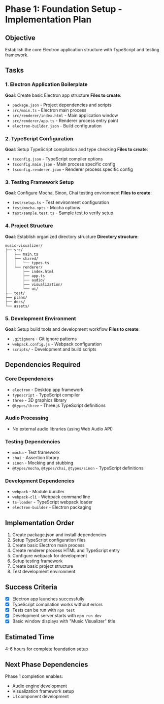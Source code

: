 # Phase 1: Foundation Setup - Implementation Plan

## Objective
Establish the core Electron application structure with TypeScript and testing framework.

## Tasks

### 1. Electron Application Boilerplate
**Goal**: Create basic Electron app structure
**Files to create**:
- `package.json` - Project dependencies and scripts
- `src/main.ts` - Electron main process
- `src/renderer/index.html` - Main application window
- `src/renderer/app.ts` - Renderer process entry point
- `electron-builder.json` - Build configuration

### 2. TypeScript Configuration
**Goal**: Setup TypeScript compilation and type checking
**Files to create**:
- `tsconfig.json` - TypeScript compiler options
- `tsconfig.main.json` - Main process specific config
- `tsconfig.renderer.json` - Renderer process specific config

### 3. Testing Framework Setup
**Goal**: Configure Mocha, Sinon, Chai testing environment
**Files to create**:
- `test/setup.ts` - Test environment configuration
- `test/mocha.opts` - Mocha options
- `test/sample.test.ts` - Sample test to verify setup

### 4. Project Structure
**Goal**: Establish organized directory structure
**Directory structure**:
```
music-visualizer/
├── src/
│   ├── main.ts
│   ├── shared/
│   │   └── types.ts
│   └── renderer/
│       ├── index.html
│       ├── app.ts
│       ├── audio/
│       ├── visualization/
│       └── ui/
├── test/
├── plans/
├── docs/
└── assets/
```

### 5. Development Environment
**Goal**: Setup build tools and development workflow
**Files to create**:
- `.gitignore` - Git ignore patterns
- `webpack.config.js` - Webpack configuration
- `scripts/` - Development and build scripts

## Dependencies Required

### Core Dependencies
- `electron` - Desktop app framework
- `typescript` - TypeScript compiler
- `three` - 3D graphics library
- `@types/three` - Three.js TypeScript definitions

### Audio Processing
- No external audio libraries (using Web Audio API)

### Testing Dependencies
- `mocha` - Test framework
- `chai` - Assertion library
- `sinon` - Mocking and stubbing
- `@types/mocha`, `@types/chai`, `@types/sinon` - TypeScript definitions

### Development Dependencies
- `webpack` - Module bundler
- `webpack-cli` - Webpack command line
- `ts-loader` - TypeScript webpack loader
- `electron-builder` - Electron packaging

## Implementation Order
1. Create package.json and install dependencies
2. Setup TypeScript configuration files
3. Create basic Electron main process
4. Create renderer process HTML and TypeScript entry
5. Configure webpack for development
6. Setup testing framework
7. Create basic project structure
8. Test development environment

## Success Criteria
- [x] Electron app launches successfully
- [x] TypeScript compilation works without errors
- [x] Tests can be run with `npm test`
- [x] Development server starts with `npm run dev`
- [x] Basic window displays with "Music Visualizer" title

## Estimated Time
4-6 hours for complete foundation setup

## Next Phase Dependencies
Phase 1 completion enables:
- Audio engine development
- Visualization framework setup
- UI component development
